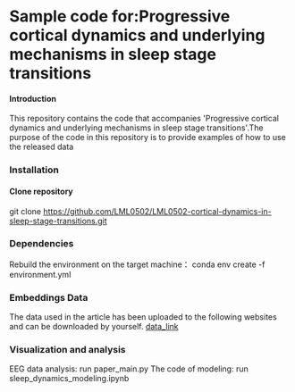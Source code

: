 # Sample code for:Progressive cortical dynamics and underlying mechanisms in sleep stage transitions
#### Introduction
This repository contains the code that accompanies 'Progressive cortical dynamics and underlying mechanisms in sleep stage transitions'.The purpose of the code in this repository is to provide examples of how to use the released data

### Installation
#### Clone repository
git clone https://github.com/LML0502/LML0502-cortical-dynamics-in-sleep-stage-transitions.git

### Dependencies
Rebuild the environment on the target machine：
conda env create -f environment.yml

### Embeddings Data
The data used in the article has been uploaded to the following websites and can be downloaded by yourself.
<a href="https://zenodo.org/uploads/15307159" target="data_link">data_link</a>


### Visualization and analysis
EEG data analysis:
run paper_main.py
The code of modeling:
run sleep_dynamics_modeling.ipynb
